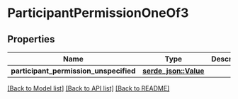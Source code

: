 # ParticipantPermissionOneOf3

## Properties

Name | Type | Description | Notes
------------ | ------------- | ------------- | -------------
**participant_permission_unspecified** | [**serde_json::Value**](.md) |  | 

[[Back to Model list]](../README.md#documentation-for-models) [[Back to API list]](../README.md#documentation-for-api-endpoints) [[Back to README]](../README.md)


